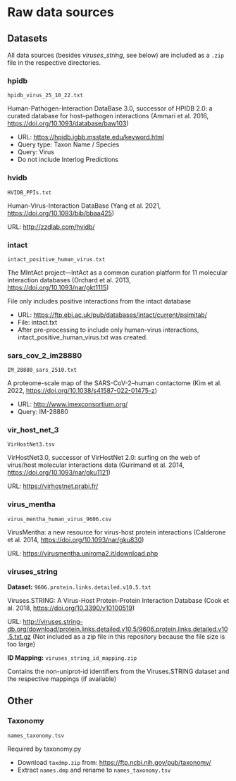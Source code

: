 # Raw data sources

## Datasets

All data sources (besides *viruses_string*, see below) are included as a `.zip` file in the respective directories.

### hpidb

`hpidb_virus_25_10_22.txt`

Human-Pathogen-Interaction DataBase 3.0, successor of HPIDB 2.0: a curated database for host–pathogen interactions
(Ammari et al. 2016, https://doi.org/10.1093/database/baw103)

- URL: https://hpidb.igbb.msstate.edu/keyword.html
- Query type: Taxon Name / Species
- Query: Virus
- Do not include Interlog Predictions

### hvidb

`HVIDB_PPIs.txt`

Human-Virus-Interaction DataBase (Yang et al. 2021, https://doi.org/10.1093/bib/bbaa425)

URL: http://zzdlab.com/hvidb/

### intact

`intact_positive_human_virus.txt`

The MIntAct project—IntAct as a common curation platform for 11 molecular interaction databases
(Orchard et al. 2013, https://doi.org/10.1093/nar/gkt1115)

File only includes positive interactions from the intact database
- URL: https://ftp.ebi.ac.uk/pub/databases/intact/current/psimitab/
- File: intact.txt
- After pre-processing to include only human-virus interactions, intact_positive_human_virus.txt was created.

### sars_cov_2_im28880

`IM_28880_sars_2510.txt`

A proteome-scale map of the SARS-CoV-2–human contactome (Kim et al. 2022, https://doi.org/10.1038/s41587-022-01475-z)

- URL: http://www.imexconsortium.org/
- Query: IM-28880

### vir_host_net_3

`VirHostNet3.tsv`

VirHostNet3.0, successor of VirHostNet 2.0: surfing on the web of virus/host molecular interactions data
(Guirimand et al. 2014, https://doi.org/10.1093/nar/gku1121)

URL: https://virhostnet.prabi.fr/

### virus_mentha

`virus_mentha_human_virus_9606.csv`

VirusMentha: a new resource for virus-host protein interactions
(Calderone et al. 2014, https://doi.org/10.1093/nar/gku830)

URL: https://virusmentha.uniroma2.it/download.php

### viruses_string

**Dataset:** `9606.protein.links.detailed.v10.5.txt`

Viruses.STRING: A Virus-Host Protein-Protein Interaction Database (Cook et al. 2018, https://doi.org/10.3390/v10100519)

URL: http://viruses.string-db.org/download/protein.links.detailed.v10.5/9606.protein.links.detailed.v10.5.txt.gz
(Not included as a zip file in this repository because the file size is too large)

**ID Mapping:** `viruses_string_id_mapping.zip`

Contains the non-uniprot-id identifiers from the Viruses.STRING dataset and the respective mappings (if available)

## Other

### Taxonomy

`names_taxonomy.tsv` 

Required by taxonomy.py

- Download `taxdmp.zip` from: https://ftp.ncbi.nih.gov/pub/taxonomy/
- Extract `names.dmp` and rename to `names_taxonomy.tsv` 
